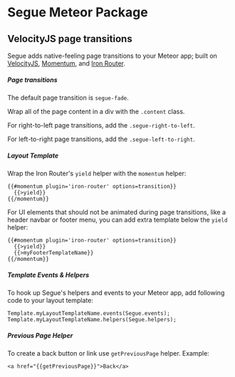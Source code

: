 Segue Meteor Package
============================

## VelocityJS page transitions

Segue adds native-feeling page transitions to your Meteor app; built on [VelocityJS](http://julian.com/research/velocity/), [Momentum](https://github.com/percolatestudio/meteor-momentum), and [Iron Router](http://eventedmind.github.io/iron-router/).

##### Page transitions

The default page transition is `segue-fade`.

Wrap all of the page content in a div with the `.content` class.

For right-to-left page transitions, add the `.segue-right-to-left`.

For left-to-right page transitions, add the `.segue-left-to-right`.

##### Layout Template

Wrap the Iron Router's `yield` helper with the `momentum` helper:
```
{{#momentum plugin='iron-router' options=transition}}
  {{>yield}}
{{/momentum}}
```

For UI elements that should not be animated during page transitions, like a header navbar or footer menu, you can add extra template below the `yield` helper:
```
{{#momentum plugin='iron-router' options=transition}}
  {{>yield}}
  {{>myFooterTemplateName}}
{{/momentum}}
```

##### Template Events & Helpers

To hook up Segue's helpers and events to your Meteor app, add following code to your layout template:
```
Template.myLayoutTemplateName.events(Segue.events);
Template.myLayoutTemplateName.helpers(Segue.helpers);
```

##### Previous Page Helper

To create a back button or link use `getPreviousPage` helper. Example:
```
<a href="{{getPreviousPage}}">Back</a>
```

